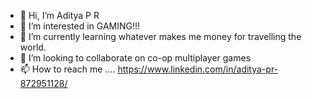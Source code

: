 - 👋 Hi, I’m Aditya P R
- 👀 I’m interested in GAMING!!!
- 🌱 I’m currently learning whatever makes me money for travelling the world.
- 💞️ I’m looking to collaborate on co-op multiplayer games
- 📫 How to reach me .... https://www.linkedin.com/in/aditya-pr-872951128/

<!---
adi4fab/adi4fab is a ✨ special ✨ repository because its `README.md` (this file) appears on your GitHub profile.
You can click the Preview link to take a look at your changes.
--->
